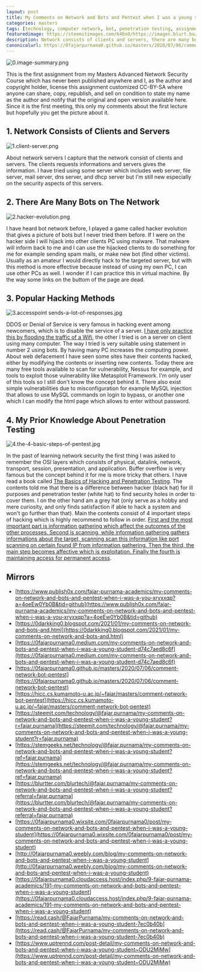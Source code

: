 ```yaml
---
layout: post
title: My Comments on Network and Bots and Pentest when I was a young student
categories: masters
tags: [technology, computer network, bot, penetration testing, assignment, hacking]
featuredimage: https://steemitimages.com/640x0/https://images.blurt.buzz/DQmRK2wpcVFE87Jzr5BtKG6iedjQ7oM1xit3MHh9NpqsWGE/0.image-summary.png
description: Network consists of clients and servers, there are many bots, and ddos and web defacements and sql injections are popular hacking methods.
canonicalurl: https://0fajarpurnama0.github.io/masters/2020/07/06/comment-network-bot-pentest
---
```

![0.image-summary.png](https://steemitimages.com/640x0/https://images.blurt.buzz/DQmRK2wpcVFE87Jzr5BtKG6iedjQ7oM1xit3MHh9NpqsWGE/0.image-summary.png)

This is the first assignment from my Masters Advanced Network Security Course which has never been published anywhere and I, as the author and copyright holder, license this assignment customized CC-BY-SA where anyone can share, copy, republish, and sell on condition to state my name as the author and notify that the original and open version available here. Since it is the first meeting, this only my comments about the first lecture but hopefully you get the picture about it.



## 1\. Network Consists of Clients and Servers

![1.client-server.png](https://steemitimages.com/640x0/https://images.blurt.buzz/DQmZTnCKJtcLMitt31Gth3rUZURkPLLSffUcNQ48ggxKTQp/1.client-server.png)

About network servers I capture that the network consist of clients and servers. The clients requests informations and servers gives the information. I have tried using some server which includes web server, file server, mail server, dns server, and dhcp server but I'm still new especially on the security aspects of this servers.



## 2\. There Are Many Bots on The Network

![2.hacker-evolution.png](https://steemitimages.com/640x0/https://images.blurt.buzz/DQmY2Ywh37ZUgxK4uXanrEZF7Pzg3xYP6v6zrsTMthdQESL/2.hacker-evolution.png)

I have heard bot network before, I played a game called hacker evolution that gives a picture of bots but I never tried them before. If I were on the hacker side I will hijack into other clients PC using malware. That malware will inform back to me and I can use the hijacked clients to do something for me for example sending spam mails, or make new bot (find other victims). Usually as an amateur I would directly hack to the targeted server, but with this method is more effective because instead of using my own PC, I can use other PCs as well. I wonder if I can practice this in virtual machine. By the way some links on the buttom of the page are dead.



## 3\. Popular Hacking Methods

![3.accesspoint sends-a-lot-of-responses.jpg](https://steemitimages.com/640x0/https://images.blurt.buzz/DQmcBqNKg3bKHbcT3Hki5yrwoRq1ZGd7pWSxngU3eLp4aVH/3.accesspoint%20sends-a-lot-of-responses.jpg)

DDOS or Denial of Service is very famous in hacking event among newcomers, which is to disable the service of a server. [I have only practice this by flooding the traffic of a Wifi](https://0fajarpurnama0.github.io/pentest/2020/04/09/dos-using-commview-windows), the other I tried is on a server on client using many computer. The way I tried is very suitable using statement in number 2 using bots. By having many PC increases the computing power. About web defacement I have seen some sites have their contents hacked, either by modifying the contents or inserting new contents. Today there are many free tools available to scan for vulnerability, Nessus for example, and tools to exploit those vulnerability like Metasploit Framework. I'm only user of this tools so I still don't know the concept behind it. There also exist simple vulnerabilities due to misconfiguration for example MySQL injection that allows to use MySQL commands on login to bypass, or another one which I can modify the html page which allows to enter without password.



## 4\. My Prior Knowledge About Penetration Testing

![4.the-4-basic-steps-of-pentest.jpg](https://steemitimages.com/640x0/https://images.blurt.buzz/DQmRFvAwcLBsP6nABx74oYVGng8XcETg3JJquASvJsXmd6Q/4.the-4-basic-steps-of-pentest.jpg)

In the past of learning network security the first thing I was asked to remember the OSI layers which consists of physical, datalink, network, transport, session, presentation, and application. Buffer overflow is very famous but the concept behind it for me is more tricky that others. I have read a book called [The Basics of Hacking and Penetration Testing](https://www.elsevier.com/books/the-basics-of-hacking-and-penetration-testing/engebretson/978-1-59749-655-1). The contents told me that there is a difference between hacker (black hat) for ill purposes and penetration tester (white hat) to find security holes in order to cover them. I on the other hand am a grey hat (only serve as a hobby and mere curiosity, and only finds satisfaction if able to hack a system and won't go further than that). Main the contents consist of 4 important steps of hacking which is highly recommend to follow in order. [First and the most important part is information gathering which affect the outcomes of the other processes. Second is scanning, while information gathering gathers informations about the target, scanning scan this information like port scanning on certain found IP from information gathering. Then the third, the main step becomes affective which is exploitation. Finally the fourth is maintaining access for permanent access](https://0fajarpurnama0.github.io/pentest/2020/04/01/having-taste-being-hacker).

## Mirrors

*   [https://www.publish0x.com/fajar-purnama-academics/my-comments-on-network-and-bots-and-pentest-when-i-was-a-you-xryxxqp?a=4oeEw0Yb0B&tid=github](https://www.publish0x.com/fajar-purnama-academics/my-comments-on-network-and-bots-and-pentest-when-i-was-a-you-xryxxqp?a=4oeEw0Yb0B&tid=github)
*   [https://0darkking0.blogspot.com/2021/01/my-comments-on-network-and-bots-and.html](https://0darkking0.blogspot.com/2021/01/my-comments-on-network-and-bots-and.html)
*   [https://0fajarpurnama0.medium.com/my-comments-on-network-and-bots-and-pentest-when-i-was-a-young-student-d74c7aed8c6f](https://0fajarpurnama0.medium.com/my-comments-on-network-and-bots-and-pentest-when-i-was-a-young-student-d74c7aed8c6f)
*   [https://0fajarpurnama0.github.io/masters/2020/07/06/comment-network-bot-pentest](https://0fajarpurnama0.github.io/masters/2020/07/06/comment-network-bot-pentest)
*   [https://hicc.cs.kumamoto-u.ac.jp/~fajar/masters/comment-network-bot-pentest](https://hicc.cs.kumamoto-u.ac.jp/~fajar/masters/comment-network-bot-pentest)
*   [https://steemit.com/technology/@fajar.purnama/my-comments-on-network-and-bots-and-pentest-when-i-was-a-young-student?r=fajar.purnama](https://steemit.com/technology/@fajar.purnama/my-comments-on-network-and-bots-and-pentest-when-i-was-a-young-student?r=fajar.purnama)
*   [https://stemgeeks.net/technology/@fajar.purnama/my-comments-on-network-and-bots-and-pentest-when-i-was-a-young-student?ref=fajar.purnama](https://stemgeeks.net/technology/@fajar.purnama/my-comments-on-network-and-bots-and-pentest-when-i-was-a-young-student?ref=fajar.purnama)
*   [https://blurtter.com/blurtech/@fajar.purnama/my-comments-on-network-and-bots-and-pentest-when-i-was-a-young-student?referral=fajar.purnama](https://blurtter.com/blurtech/@fajar.purnama/my-comments-on-network-and-bots-and-pentest-when-i-was-a-young-student?referral=fajar.purnama)
*   [https://0fajarpurnama0.wixsite.com/0fajarpurnama0/post/my-comments-on-network-and-bots-and-pentest-when-i-was-a-young-student](https://0fajarpurnama0.wixsite.com/0fajarpurnama0/post/my-comments-on-network-and-bots-and-pentest-when-i-was-a-young-student)
*   [http://0fajarpurnama0.weebly.com/blog/my-comments-on-network-and-bots-and-pentest-when-i-was-a-young-student](http://0fajarpurnama0.weebly.com/blog/my-comments-on-network-and-bots-and-pentest-when-i-was-a-young-student)
*   [https://0fajarpurnama0.cloudaccess.host/index.php/9-fajar-purnama-academics/191-my-comments-on-network-and-bots-and-pentest-when-i-was-a-young-student](https://0fajarpurnama0.cloudaccess.host/index.php/9-fajar-purnama-academics/191-my-comments-on-network-and-bots-and-pentest-when-i-was-a-young-student)
*   [https://read.cash/@FajarPurnama/my-comments-on-network-and-bots-and-pentest-when-i-was-a-young-student-7ec0b40b](https://read.cash/@FajarPurnama/my-comments-on-network-and-bots-and-pentest-when-i-was-a-young-student-7ec0b40b)
*   [https://www.uptrennd.com/post-detail/my-comments-on-network-and-bots-and-pentest-when-i-was-a-young-student~ODU2MjMw](https://www.uptrennd.com/post-detail/my-comments-on-network-and-bots-and-pentest-when-i-was-a-young-student~ODU2MjMw)